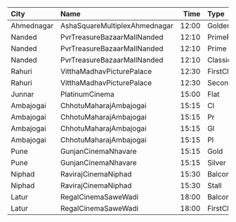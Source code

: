 | City       | Name                          |  Time | Type        | Price | Capacity | Booked |
| :--------- | :---------------------------- | ----: | :---------- | ----: | -------: | -----: |
| Ahmednagar | AshaSquareMultiplexAhmednagar | 12:00 | GoldenClass |  120₹ |      100 |      0 |
| Nanded     | PvrTreasureBazaarMallNanded   | 12:10 | PrimePlus   |  140₹ |       40 |     40 |
| Nanded     | PvrTreasureBazaarMallNanded   | 12:10 | Prime       |  100₹ |       50 |     50 |
| Nanded     | PvrTreasureBazaarMallNanded   | 12:10 | Classic     |   80₹ |       35 |     34 |
| Rahuri     | VitthaMadhavPicturePalace     | 12:30 | FirstClass  |   60₹ |      100 |      0 |
| Rahuri     | VitthaMadhavPicturePalace     | 12:30 | SecondClass |   50₹ |      100 |      0 |
| Junnar     | PlatinumCinema                | 15:00 | Flat        |  100₹ |      100 |      0 |
| Ambajogai  | ChhotuMaharajAmbajogai        | 15:15 | Cl          |  112₹ |       18 |      0 |
| Ambajogai  | ChhotuMaharajAmbajogai        | 15:15 | Pr          |  112₹ |        4 |      0 |
| Ambajogai  | ChhotuMaharajAmbajogai        | 15:15 | Gl          |  150₹ |       32 |      0 |
| Ambajogai  | ChhotuMaharajAmbajogai        | 15:15 | Pl          |  150₹ |       32 |      0 |
| Pune       | GunjanCinemaNhavare           | 15:15 | Gold        |  100₹ |       40 |      8 |
| Pune       | GunjanCinemaNhavare           | 15:15 | Silver      |  100₹ |       36 |      0 |
| Niphad     | RavirajCinemaNiphad           | 15:30 | Balcony     |   80₹ |      142 |    120 |
| Niphad     | RavirajCinemaNiphad           | 15:30 | Stall       |   60₹ |      160 |    160 |
| Latur      | RegalCinemaSaweWadi           | 18:00 | Balcony     |   90₹ |      150 |      0 |
| Latur      | RegalCinemaSaweWadi           | 18:00 | FirstClass  |   70₹ |      322 |      0 |